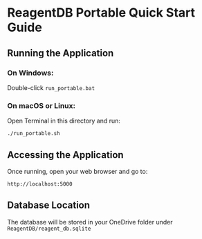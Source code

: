 # ReagentDB Portable Quick Start Guide

## Running the Application

### On Windows:
Double-click `run_portable.bat`

### On macOS or Linux:
Open Terminal in this directory and run:
```
./run_portable.sh
```

## Accessing the Application
Once running, open your web browser and go to:
```
http://localhost:5000
```

## Database Location
The database will be stored in your OneDrive folder under `ReagentDB/reagent_db.sqlite`
